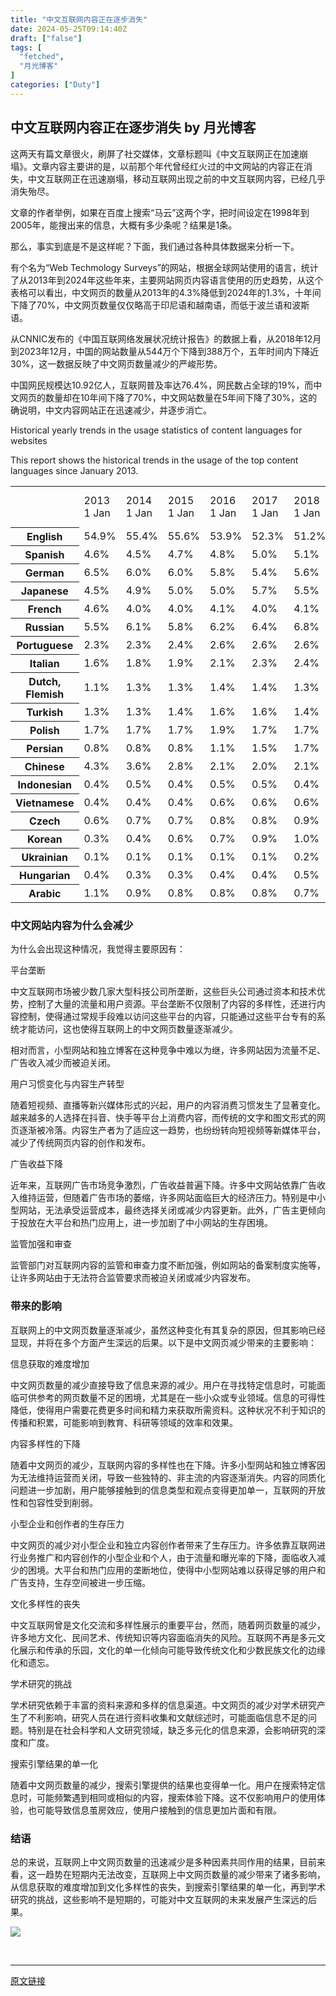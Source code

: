 ```yaml
---
title: "中文互联网内容正在逐步消失"
date: 2024-05-25T09:14:40Z
draft: ["false"]
tags: [
  "fetched",
  "月光博客"
]
categories: ["Duty"]
---
```

中文互联网内容正在逐步消失 by 月光博客
------
<div><p>这两天有篇文章很火，刷屏了社交媒体，文章标题叫《中文互联网正在加速崩塌》。文章内容主要讲的是，以前那个年代曾经红火过的中文网站的内容正在消失，中文互联网正在迅速崩塌，移动互联网出现之前的中文互联网内容，已经几乎消失殆尽。</p><p>文章的作者举例，如果在百度上搜索“马云”这两个字，把时间设定在1998年到2005年，能搜出来的信息，大概有多少条呢？结果是1条。</p><p>那么，事实到底是不是这样呢？下面，我们通过各种具体数据来分析一下。</p><p>有个名为“Web Techmology Surveys”的网站，根据全球网站使用的语言，统计了从2013年到2024年这些年来，主要网站网页内容语言使用的历史趋势，从这个表格可以看出，中文网页的数量从2013年的4.3%降低到2024年的1.3%，十年间下降了70%，中文网页数量仅仅略高于印尼语和越南语，而低于波兰语和波斯语。</p><p>从CNNIC发布的《中国互联网络发展状况统计报告》的数据上看，从2018年12月到2023年12月，中国的网站数量从544万个下降到388万个，五年时间内下降近30%，这一数据反映了中文网页数量减少的严峻形势。</p><p>中国网民规模达10.92亿人，互联网普及率达76.4%，网民数占全球的19%，而中文网页的数量却在10年间下降了70%，中文网站数量在5年间下降了30%，这的确说明，中文内容网站正在迅速减少，并逐步消亡。</p><p>Historical yearly trends in the usage statistics of content languages for websites</p><p>This report shows the historical trends in the usage of the top content languages since January 2013.</p><table align="center" width="798"><tbody><tr><td><br></td><td>2013<br>1 Jan</td><td>2014<br>1 Jan</td><td>2015<br>1 Jan</td><td>2016<br>1 Jan</td><td>2017<br>1 Jan</td><td>2018<br>1 Jan</td><td>2019<br>1 Jan</td><td>2020<br>1 Jan</td><td>2021<br>1 Jan</td><td>2022<br>1 Jan</td><td>2023<br>1 Jan</td><td>2024<br>1 Jan</td><td>2024<br>25 May</td></tr><tr><th>English</th><td>54.9%</td><td>55.4%</td><td>55.6%</td><td>53.9%</td><td>52.3%</td><td>51.2%</td><td>54.0%</td><td>56.8%</td><td>60.4%</td><td>63.6%</td><td>57.7%</td><td>52.2%</td><td>50.1%</td></tr><tr><th>Spanish</th><td>4.6%</td><td>4.5%</td><td>4.7%</td><td>4.8%</td><td>5.0%</td><td>5.1%</td><td>4.9%</td><td>4.6%</td><td>4.0%</td><td>3.6%</td><td>4.5%</td><td>5.5%</td><td>5.8%</td></tr><tr><th>German</th><td>6.5%</td><td>6.0%</td><td>6.0%</td><td>5.8%</td><td>5.4%</td><td>5.6%</td><td>6.0%</td><td>4.1%</td><td>2.4%</td><td>2.0%</td><td>3.9%</td><td>4.7%</td><td>5.3%</td></tr><tr><th>Japanese</th><td>4.5%</td><td>4.9%</td><td>5.0%</td><td>5.0%</td><td>5.7%</td><td>5.5%</td><td>3.4%</td><td>2.9%</td><td>2.1%</td><td>1.9%</td><td>3.2%</td><td>4.3%</td><td>4.8%</td></tr><tr><th>French</th><td>4.6%</td><td>4.0%</td><td>4.0%</td><td>4.1%</td><td>4.0%</td><td>4.1%</td><td>4.0%</td><td>3.3%</td><td>2.6%</td><td>2.5%</td><td>3.9%</td><td>4.3%</td><td>4.3%</td></tr><tr><th>Russian</th><td>5.5%</td><td>6.1%</td><td>5.8%</td><td>6.2%</td><td>6.4%</td><td>6.8%</td><td>6.0%</td><td>7.6%</td><td>8.6%</td><td>7.0%</td><td>5.3%</td><td>4.5%</td><td>4.2%</td></tr><tr><th>Portuguese</th><td>2.3%</td><td>2.3%</td><td>2.4%</td><td>2.6%</td><td>2.6%</td><td>2.6%</td><td>2.9%</td><td>2.5%</td><td>1.3%</td><td>0.7%</td><td>1.8%</td><td>3.1%</td><td>3.5%</td></tr><tr><th>Italian</th><td>1.6%</td><td>1.8%</td><td>1.9%</td><td>2.1%</td><td>2.3%</td><td>2.4%</td><td>2.3%</td><td>1.5%</td><td>0.8%</td><td>0.7%</td><td>1.7%</td><td>2.3%</td><td>2.6%</td></tr><tr><th>Dutch, Flemish</th><td>1.1%</td><td>1.3%</td><td>1.3%</td><td>1.4%</td><td>1.4%</td><td>1.3%</td><td>1.2%</td><td>0.9%</td><td>0.6%</td><td>0.5%</td><td>1.2%</td><td>1.8%</td><td>2.0%</td></tr><tr><th>Turkish</th><td>1.3%</td><td>1.3%</td><td>1.4%</td><td>1.6%</td><td>1.6%</td><td>1.4%</td><td>1.2%</td><td>2.2%</td><td>3.6%</td><td>3.9%</td><td>2.6%</td><td>2.1%</td><td>1.9%</td></tr><tr><th>Polish</th><td>1.7%</td><td>1.7%</td><td>1.7%</td><td>1.9%</td><td>1.7%</td><td>1.7%</td><td>1.7%</td><td>1.3%</td><td>0.6%</td><td>0.5%</td><td>1.2%</td><td>1.6%</td><td>1.8%</td></tr><tr><th>Persian</th><td>0.8%</td><td>0.8%</td><td>0.8%</td><td>1.1%</td><td>1.5%</td><td>1.7%</td><td>2.0%</td><td>2.4%</td><td>3.0%</td><td>3.5%</td><td>2.2%</td><td>1.5%</td><td>1.3%</td></tr><tr><th>Chinese</th><td>4.3%</td><td>3.6%</td><td>2.8%</td><td>2.1%</td><td>2.0%</td><td>2.1%</td><td>1.7%</td><td>1.4%</td><td>1.4%</td><td>1.3%</td><td>1.6%</td><td>1.3%</td><td>1.3%</td></tr><tr><th>Indonesian</th><td>0.4%</td><td>0.5%</td><td>0.4%</td><td>0.5%</td><td>0.5%</td><td>0.4%</td><td>0.3%</td><td>0.5%</td><td>0.7%</td><td>0.8%</td><td>0.6%</td><td>1.1%</td><td>1.2%</td></tr><tr><th>Vietnamese</th><td>0.4%</td><td>0.4%</td><td>0.4%</td><td>0.6%</td><td>0.6%</td><td>0.6%</td><td>0.7%</td><td>1.0%</td><td>1.7%</td><td>1.9%</td><td>1.4%</td><td>1.2%</td><td>1.2%</td></tr><tr><th>Czech</th><td>0.6%</td><td>0.7%</td><td>0.7%</td><td>0.8%</td><td>0.8%</td><td>0.9%</td><td>1.0%</td><td>0.7%</td><td>0.3%</td><td>0.2%</td><td>0.6%</td><td>0.9%</td><td>0.9%</td></tr><tr><th>Korean</th><td>0.3%</td><td>0.4%</td><td>0.6%</td><td>0.7%</td><td>0.9%</td><td>1.0%</td><td>0.9%</td><td>0.8%</td><td>0.6%</td><td>0.5%</td><td>0.7%</td><td>0.8%</td><td>0.8%</td></tr><tr><th>Ukrainian</th><td>0.1%</td><td>0.1%</td><td>0.1%</td><td>0.1%</td><td>0.1%</td><td>0.2%</td><td>0.2%</td><td>0.3%</td><td>0.4%</td><td>0.6%</td><td>0.6%</td><td>0.6%</td><td>0.7%</td></tr><tr><th>Hungarian</th><td>0.4%</td><td>0.3%</td><td>0.3%</td><td>0.4%</td><td>0.4%</td><td>0.5%</td><td>0.5%</td><td>0.4%</td><td>0.2%</td><td>0.1%</td><td>0.3%</td><td>0.5%</td><td>0.6%</td></tr><tr><th>Arabic</th><td>1.1%</td><td>0.9%</td><td>0.8%</td><td>0.8%</td><td>0.8%</td><td>0.7%</td><td>0.6%</td><td>0.8%</td><td>1.1%</td><td>1.2%</td><td>0.9%</td><td>0.6%</td><td>0.6%</td></tr></tbody></table><h3><span>中文网站内容为什么会减少</span></h3><p>为什么会出现这种情况，我觉得主要原因有：</p><p><span>平台垄断</span></p><p>中文互联网市场被少数几家大型科技公司所垄断，这些巨头公司通过资本和技术优势，控制了大量的流量和用户资源。平台垄断不仅限制了内容的多样性，还进行内容控制，使得通过常规手段难以访问这些平台的内容，只能通过这些平台专有的系统才能访问，这也使得互联网上的中文网页数量逐渐减少。</p><p>相对而言，小型网站和独立博客在这种竞争中难以为继，许多网站因为流量不足、广告收入减少而被迫关闭。</p><p><span>用户习惯变化与内容生产转型</span></p><p>随着短视频、直播等新兴媒体形式的兴起，用户的内容消费习惯发生了显著变化。越来越多的人选择在抖音、快手等平台上消费内容，而传统的文字和图文形式的网页逐渐被冷落。内容生产者为了适应这一趋势，也纷纷转向短视频等新媒体平台，减少了传统网页内容的创作和发布。</p><p><span>广告收益下降</span></p><p>近年来，互联网广告市场竞争激烈，广告收益普遍下降。许多中文网站依靠广告收入维持运营，但随着广告市场的萎缩，许多网站面临巨大的经济压力。特别是中小型网站，无法承受运营成本，最终选择关闭或减少内容更新。此外，广告主更倾向于投放在大平台和热门应用上，进一步加剧了中小网站的生存困境。</p><p><span>监管加强和审查</span></p><p>监管部门对互联网内容的监管和审查力度不断加强，例如网站的备案制度实施等，让许多网站由于无法符合监管要求而被迫关闭或减少内容发布。</p><h3><span>带来的影响</span></h3><p>互联网上的中文网页数量逐渐减少，虽然这种变化有其复杂的原因，但其影响已经显现，并将在多个方面产生深远的后果。以下是中文网页减少带来的主要影响：</p><p><span>信息获取的难度增加</span></p><p>中文网页数量的减少直接导致了信息来源的减少。用户在寻找特定信息时，可能面临可供参考的网页数量不足的困境，尤其是在一些小众或专业领域。信息的可得性降低，使得用户需要花费更多时间和精力来获取所需资料。这种状况不利于知识的传播和积累，可能影响到教育、科研等领域的效率和效果。</p><p><span>内容多样性的下降</span></p><p>随着中文网页的减少，互联网内容的多样性也在下降。许多小型网站和独立博客因为无法维持运营而关闭，导致一些独特的、非主流的内容逐渐消失。内容的同质化问题进一步加剧，用户能够接触到的信息类型和观点变得更加单一，互联网的开放性和包容性受到削弱。</p><p><span>小型企业和创作者的生存压力</span></p><p>中文网页的减少对小型企业和独立内容创作者带来了生存压力。许多依靠互联网进行业务推广和内容创作的小型企业和个人，由于流量和曝光率的下降，面临收入减少的困境。大平台和热门应用的垄断地位，使得中小型网站难以获得足够的用户和广告支持，生存空间被进一步压缩。</p><p><span>文化多样性的丧失</span></p><p>中文互联网曾是文化交流和多样性展示的重要平台，然而，随着网页数量的减少，许多地方文化、民间艺术、传统知识等内容面临消失的风险。互联网不再是多元文化展示和传承的乐园，文化的单一化倾向可能导致传统文化和少数民族文化的边缘化和遗忘。</p><p><span>学术研究的挑战</span></p><p>学术研究依赖于丰富的资料来源和多样的信息渠道。中文网页的减少对学术研究产生了不利影响，研究人员在进行资料收集和文献综述时，可能面临信息不足的问题。特别是在社会科学和人文研究领域，缺乏多元化的信息来源，会影响研究的深度和广度。</p><p><span>搜索引擎结果的单一化</span></p><p>随着中文网页数量的减少，搜索引擎提供的结果也变得单一化。用户在搜索特定信息时，可能频繁遇到相同或相似的内容，搜索体验下降。这不仅影响用户的使用体验，也可能导致信息茧房效应，使用户接触到的信息更加片面和有限。</p><h3><span>结语</span></h3><p>总的来说，互联网上中文网页数量的迅速减少是多种因素共同作用的结果，目前来看，这一趋势在短期内无法改变，互联网上中文网页数量的减少带来了诸多影响，从信息获取的难度增加到文化多样性的丧失，到搜索引擎结果的单一化，再到学术研究的挑战，这些影响不是短期的，可能对中文互联网的未来发展产生深远的后果。</p><p><img data-galleryid="78082734844567552" data-gallerysupplier="1" data-imgfileid="503750606" data-ratio="0.6670212765957447" data-s="300,640" data-src="https://mmbiz.qpic.cn/sz_mmbiz_jpg/EFslqW2FxBMW7Ca3mTkNC6No6St9GfYOb3PH3De3gIDkak8LKxuXWImcSuaMTkkFIwcW5VmibzibN8zWUt1w4cJA/640?wx_fmt=jpeg&amp;from=appmsg" data-type="jpeg" data-w="940" src="https://mmbiz.qpic.cn/sz_mmbiz_jpg/EFslqW2FxBMW7Ca3mTkNC6No6St9GfYOb3PH3De3gIDkak8LKxuXWImcSuaMTkkFIwcW5VmibzibN8zWUt1w4cJA/640?wx_fmt=jpeg&amp;from=appmsg"></p><p><br></p><p><mp-style-type data-value="3"></mp-style-type></p></div>  
<hr>
<a href="https://mp.weixin.qq.com/s/gs7txnQf5hyuhYAuB-c_sw",target="_blank" rel="noopener noreferrer">原文链接</a>
